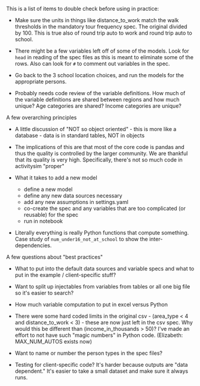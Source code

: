 This is a list of items to double check before using in practice:

* Make sure the units in things like distance_to_work match the walk thresholds
 in the mandatory tour frequency spec.  The original divided by 100.  This is
  true also of round trip auto to work and round trip auto to school.

* There might be a few variables left off of some of the models.  Look for 
`head` in reading of the spec files as this is meant to eliminate some of the
 rows.  Also can look for `#` to comment out variables in the spec.
 
* Go back to the 3 school location choices, and run the models for the 
appropriate persons.

* Probably needs code review of the variable definitions.  How much of the 
variable definitions are shared between regions and how much unique?  Age 
categories are shared?  Income categories are unique?




A few overarching principles

* A little discussion of "NOT so object oriented" - this is more like a 
database - data is in standard tables, NOT in objects

* The implications of this are that most of the core code is pandas and thus 
the quality is controlled by the larger community.  We are thankful that its 
quality is very high.  Specifically, there's not so much code in activitysim 
"proper"

* What it takes to add a new model
    * define a new model 
    * define any new data sources necessary 
    * add any new assumptions in settings.yaml
    * co-create the spec and any variables that are too complicated (or 
    reusable) for the spec
    * run in notebook

* Literally everything is really Python functions that compute something.  
Case study of `num_under16_not_at_school` to show the inter-dependencies.




A few questions about "best practices"

* What to put into the default data sources and variable specs and what to 
put in the example / client-specific stuff?

* Want to split up injectables from variables from tables or all one big file
 so it's easier to search?

* How much variable computation to put in excel versus Python

* There were some hard coded limits in the original csv - (area_type < 4 and 
distance_to_work < 3) - these are now just left in the csv spec.  Why would 
this be different than (income_in_thousands > 50)?  I've made an effort to 
not have such "magic numbers" in Python code.  (Elizabeth: MAX_NUM_AUTOS 
exists now) 

* Want to name or number the person types in the spec files?

* Testing for client-specific code?  It's harder because outputs are "data 
dependent."  It's easier to take a small dataset and make sure it always runs.